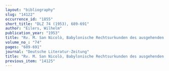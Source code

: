 ```yaml
---
layout: "bibliography"
slug: "14122"
occurrence_id: "1855"
short_title: "DLZ 74 (1953), 689-691"
author: "Eilers, Wilhelm"
publication_year: "1953"
title: "Rv. M. San Nicolò, Babylonische Rechtsurkunden des ausgehenden 8. und des 7. Jahrhunderts v. Chr. I."
volume_no_: "74"
pages: "689-691"
journal: "Deutsche Literatur-Zeitung"
title: "Rv. M. San Nicolò, Babylonische Rechtsurkunden des ausgehenden 8. und des 7. Jahrhunderts v. Chr. I."
previous_item: "14125"
---
```

